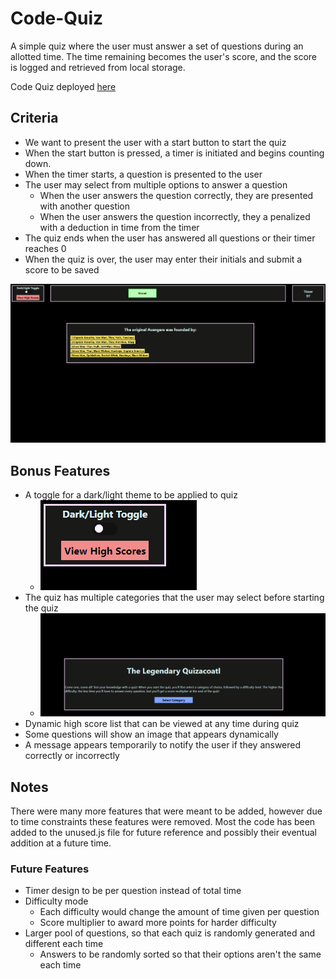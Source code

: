 # Code-Quiz

A simple quiz where the user must answer a set of questions during an allotted time. The time remaining becomes the user's score, and the score is logged and retrieved from local storage.

Code Quiz deployed [here](https://swagnarok630.github.io/Code_Quiz/)

## Criteria

* We want to present the user with a start button to start the quiz
* When the start button is pressed, a timer is initiated and begins counting down.
* When the timer starts, a question is presented to the user
* The user may select from multiple options to answer a question
  * When the user answers the question correctly, they are presented with another question
  * When the user answers the question incorrectly, they a penalized with a deduction in time from the timer
* The quiz ends when the user has answered all questions or their timer reaches 0
* When the quiz is over, the user may enter their initials and submit a score to be saved

![Image of quiz in action](code_quiz_01.png)

## Bonus Features

* A toggle for a dark/light theme to be applied to quiz
  * ![Gif of dark/light mode toggle](dltoggle.gif)
* The quiz has multiple categories that the user may select before starting the quiz
  * ![Gif of category selection](category.gif)
* Dynamic high score list that can be viewed at any time during quiz
* Some questions will show an image that appears dynamically
* A message appears temporarily to notify the user if they answered correctly or incorrectly

## Notes
There were many more features that were meant to be added, however due to time constraints these features were removed. Most the code has been added to the unused.js file for future reference and possibly their eventual addition at a future time.
### Future Features
* Timer design to be per question instead of total time
* Difficulty mode
  * Each difficulty would change the amount of time given per question
  * Score multiplier to award more points for harder difficulty
* Larger pool of questions, so that each quiz is randomly generated and different each time
  * Answers to be randomly sorted so that their options aren't the same each time
